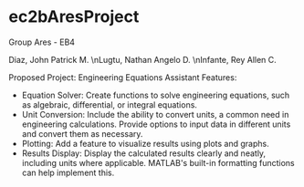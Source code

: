 # ec2bAresProject

Group Ares - EB4

Diaz, John Patrick M.
\nLugtu, Nathan Angelo D.
\nInfante, Rey Allen C.

Proposed Project: Engineering Equations Assistant
Features:
  - Equation Solver: Create functions to solve engineering equations, such as algebraic, differential, or integral equations.
  - Unit Conversion: Include the ability to convert units, a common need in engineering calculations. Provide options to input data in different units and convert them as necessary.
  - Plotting: Add a feature to visualize results using plots and graphs.
  - Results Display: Display the calculated results clearly and neatly, including units where applicable. MATLAB's built-in formatting functions can help implement this.
